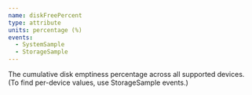```yaml
---
name: diskFreePercent
type: attribute
units: percentage (%)
events:
  - SystemSample
  - StorageSample
---
```


The cumulative disk emptiness percentage across all supported devices. (To find per-device values, use StorageSample events.)
